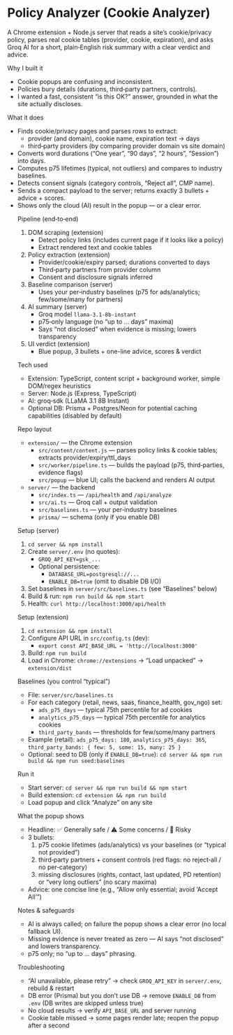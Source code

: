 Policy Analyzer (Cookie Analyzer)
=================================

A Chrome extension + Node.js server that reads a site’s cookie/privacy policy, parses real cookie tables (provider, cookie, expiration), and asks Groq AI for a short, plain‑English risk summary with a clear verdict and advice.

Why I built it
- Cookie popups are confusing and inconsistent.
- Policies bury details (durations, third‑party partners, controls).
- I wanted a fast, consistent “is this OK?” answer, grounded in what the site actually discloses.

What it does
- Finds cookie/privacy pages and parses <table> rows to extract:
  - provider (and domain), cookie name, expiration text → days
  - third‑party providers (by comparing provider domain vs site domain)
- Converts word durations (“One year”, “90 days”, “2 hours”, “Session”) into days.
- Computes p75 lifetimes (typical, not outliers) and compares to industry baselines.
- Detects consent signals (category controls, “Reject all”, CMP name).
- Sends a compact payload to the server; returns exactly 3 bullets + advice + scores.
- Shows only the cloud (AI) result in the popup — or a clear error.

Pipeline (end‑to‑end)
1) DOM scraping (extension)
   - Detect policy links (includes current page if it looks like a policy)
   - Extract rendered text and cookie tables
2) Policy extraction (extension)
   - Provider/cookie/expiry parsed; durations converted to days
   - Third‑party partners from provider column
   - Consent and disclosure signals inferred
3) Baseline comparison (server)
   - Uses your per‑industry baselines (p75 for ads/analytics; few/some/many for partners)
4) AI summary (server)
   - Groq model `llama-3.1-8b-instant`
   - p75‑only language (no “up to … days” maxima)
   - Says “not disclosed” when evidence is missing; lowers transparency
5) UI verdict (extension)
   - Blue popup, 3 bullets + one-line advice, scores & verdict

Tech used
- Extension: TypeScript, content script + background worker, simple DOM/regex heuristics
- Server: Node.js (Express, TypeScript)
- AI: groq‑sdk (LLaMA 3.1 8B Instant)
- Optional DB: Prisma + Postgres/Neon for potential caching capabilities (disabled by default)

Repo layout
- `extension/` — the Chrome extension
  - `src/content/content.js` — parses policy links & cookie tables; extracts provider/expiry/ttl_days
  - `src/worker/pipeline.ts` — builds the payload (p75, third‑parties, evidence flags)
  - `src/popup` — blue UI; calls the backend and renders AI output
- `server/` — the backend
  - `src/index.ts` — `/api/health` and `/api/analyze`
  - `src/ai.ts` — Groq call + output validation
  - `src/baselines.ts` — your per‑industry baselines
  - `prisma/` — schema (only if you enable DB)

Setup (server)
1) `cd server && npm install`
2) Create `server/.env` (no quotes):
   - `GROQ_API_KEY=gsk_...`
   - Optional persistence:
     - `DATABASE_URL=postgresql://...`
     - `ENABLE_DB=true` (omit to disable DB I/O)
3) Set baselines in `server/src/baselines.ts` (see “Baselines” below)
4) Build & run: `npm run build && npm start`
5) Health: `curl http://localhost:3000/api/health`

Setup (extension)
1) `cd extension && npm install`
2) Configure API URL in `src/config.ts` (dev):
   - `export const API_BASE_URL = 'http://localhost:3000'`
3) Build: `npm run build`
4) Load in Chrome: `chrome://extensions` → “Load unpacked” → `extension/dist`

Baselines (you control “typical”)
- File: `server/src/baselines.ts`
- For each category (retail, news, saas, finance_health, gov_ngo) set:
  - `ads_p75_days` — typical 75th percentile for ad cookies
  - `analytics_p75_days` — typical 75th percentile for analytics cookies
  - `third_party_bands` — thresholds for few/some/many partners
- Example (retail): `ads_p75_days: 180`, `analytics_p75_days: 365`, `third_party_bands: { few: 5, some: 15, many: 25 }`
- Optional: seed to DB (only if `ENABLE_DB=true`): `cd server && npm run build && npm run seed:baselines`

Run it
- Start server: `cd server && npm run build && npm start`
- Build extension: `cd extension && npm run build`
- Load popup and click “Analyze” on any site

What the popup shows
- Headline: ✅ Generally safe / ⚠️ Some concerns / 🚩 Risky
- 3 bullets:
  1) p75 cookie lifetimes (ads/analytics) vs your baselines (or “typical not provided”)
  2) third‑party partners + consent controls (red flags: no reject‑all / no per‑category)
  3) missing disclosures (rights, contact, last updated, PD retention) or “very long outliers” (no scary maxima)
- Advice: one concise line (e.g., “Allow only essential; avoid ‘Accept All’”)

Notes & safeguards
- AI is always called; on failure the popup shows a clear error (no local fallback UI).
- Missing evidence is never treated as zero — AI says “not disclosed” and lowers transparency.
- p75 only; no “up to … days” phrasing.

Troubleshooting
- “AI unavailable, please retry” → check `GROQ_API_KEY` in `server/.env`, rebuild & restart
- DB error (Prisma) but you don’t use DB → remove `ENABLE_DB` from `.env` (DB writes are skipped unless true)
- No cloud results → verify `API_BASE_URL` and server running
- Cookie table missed → some pages render late; reopen the popup after a second


